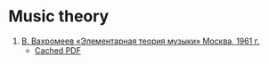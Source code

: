 # Music theory

1. [В. Вахромеев «Элементарная теория музыки» Москва, 1961 г.](http://kkart.ru/images/va.pdf)
    - [Cached PDF](vahromyeyev-elyemyentarnaya-tyeoriya-mooziki.pdf)
